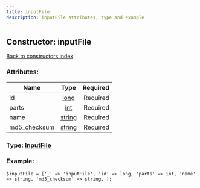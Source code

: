 ```yaml
---
title: inputFile
description: inputFile attributes, type and example
---
```

## Constructor: inputFile  
[Back to constructors index](index.md)



### Attributes:

| Name     |    Type       | Required |
|----------|:-------------:|---------:|
|id|[long](../types/long.md) | Required|
|parts|[int](../types/int.md) | Required|
|name|[string](../types/string.md) | Required|
|md5\_checksum|[string](../types/string.md) | Required|



### Type: [InputFile](../types/InputFile.md)


### Example:

```
$inputFile = ['_' => 'inputFile', 'id' => long, 'parts' => int, 'name' => string, 'md5_checksum' => string, ];
```
